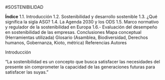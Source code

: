 #SOSTENIBILIDAD

 
**Índice**
1.1. Introducción
1.2. Sostenibilidad y desarrollo sostenible
1.3. ¿Qué significa la sigla ASG?
1.4. La Agenda 2030 y los ODS
1.5. Marco normativo y regulador de la sostenibilidad en Europa
1.6.- Evaluación del desempeño en sostenibilidad de las empresas.
Conclusiones
Mapa conceptual (Herramientas utilizada)
Glosario (Asamblea, Biodiversidad, Derechos humanos, Gobernanza, Kioto, métrica)
Referencias
Autores


Introducción

“La sostenibilidad es un concepto que busca satisfacer las necesidades del presente sin comprometer la capacidad de las generaciones futuras para satisfacer las suyas.”
